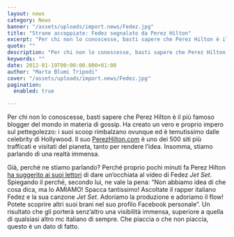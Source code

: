 ```yaml
---
layout: news
category: News
banner: "/assets/uploads/import.news/Fedez.jpg"
title: "Strane accoppiate: Fedez segnalato da Perez Hilton"
excerpt: "Per chi non lo conoscesse, basti sapere che Perez Hilton è il più famoso blogger del mondo in materia di gossip. Ha creato un vero e proprio impero sul pettegolezzo: i suoi scoop rimbalzano ovunque ed è temutissimo dalle celebrity di Hollywood. Il suo PerezHilton.com è uno dei 500 siti più trafficati e visitati del [&hellip"
quote: ""
description: "Per chi non lo conoscesse, basti sapere che Perez Hilton è il più famoso blogger del mondo in materia di gossip. Ha creato un vero e proprio impero sul pettegolezzo: i suoi scoop rimbalzano ovunque ed è temutissimo dalle celebrity di Hollywood. Il suo PerezHilton.com è uno dei 500 siti più trafficati e visitati del [&hellip"
keywords: ""
date: 2012-01-19T00:00:00.000+01:00
author: "Marta Blumi Tripodi"
cover: "/assets/uploads/import.news/Fedez.jpg"
pagination:
  enabled: true

---
```


Per chi non lo conoscesse, basti sapere che Perez Hilton è il più famoso blogger del mondo in materia di gossip. Ha creato un vero e proprio impero sul pettegolezzo: i suoi scoop rimbalzano ovunque ed è temutissimo dalle celebrity di Hollywood. Il suo [PerezHilton.com](http://perezhilton.com/ "http://perezhilton.com/") è uno dei 500 siti più trafficati e visitati del pianeta, tanto per rendere l’idea. Insomma, stiamo parlando di una realtà immensa.

Già, perché ne stiamo parlando? Perché proprio pochi minuti fa Perez Hilton [ha suggerito ai suoi lettori](http://perezhilton.com/2012-01-18-fez-italian-rapper#.TxdYh2OP2ts "http://perezhilton.com/2012-01-18-fez-italian-rapper#.TxdYh2OP2ts") di dare un’occhiata al video di Fedez _Jet Set_. Spiegando il perché, secondo lui, ne vale la pena: “Non abbiamo idea di che cosa dica, ma lo AMIAMO! Spacca tantissimo! Ascoltate il rapper italiano Fedez e la sua canzone _Jet Set_. Adoriamo la produzione e adoriamo il flow! Potete scoprire altri suoi brani nel suo profilo Facebook personale”. Un risultato che gli porterà senz’altro una visibilità immensa, superiore a quella di qualsiasi altro mc italiano di sempre. Che piaccia o che non piaccia, questo è un dato di fatto.